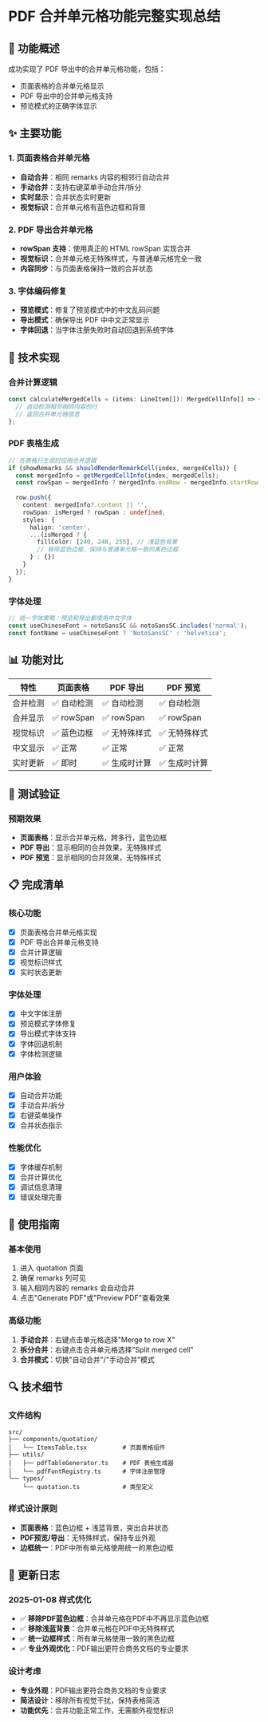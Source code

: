 # PDF 合并单元格功能完整实现总结

## 🎯 功能概述

成功实现了 PDF 导出中的合并单元格功能，包括：
- 页面表格的合并单元格显示
- PDF 导出中的合并单元格支持
- 预览模式的正确字体显示

## ✨ 主要功能

### 1. 页面表格合并单元格
- **自动合并**：相同 remarks 内容的相邻行自动合并
- **手动合并**：支持右键菜单手动合并/拆分
- **实时显示**：合并状态实时更新
- **视觉标识**：合并单元格有蓝色边框和背景

### 2. PDF 导出合并单元格
- **rowSpan 支持**：使用真正的 HTML rowSpan 实现合并
- **视觉标识**：合并单元格无特殊样式，与普通单元格完全一致
- **内容同步**：与页面表格保持一致的合并状态

### 3. 字体编码修复
- **预览模式**：修复了预览模式中的中文乱码问题
- **导出模式**：确保导出 PDF 中中文正常显示
- **字体回退**：当字体注册失败时自动回退到系统字体

## 🔧 技术实现

### 合并计算逻辑
```typescript
const calculateMergedCells = (items: LineItem[]): MergedCellInfo[] => {
  // 自动检测相邻相同内容的行
  // 返回合并单元格信息
};
```

### PDF 表格生成
```typescript
// 在表格行生成时应用合并逻辑
if (showRemarks && shouldRenderRemarkCell(index, mergedCells)) {
  const mergedInfo = getMergedCellInfo(index, mergedCells);
  const rowSpan = mergedInfo ? mergedInfo.endRow - mergedInfo.startRow + 1 : 1;
  
  row.push({
    content: mergedInfo?.content || '',
    rowSpan: isMerged ? rowSpan : undefined,
    styles: {
      halign: 'center',
      ...(isMerged ? { 
        fillColor: [240, 248, 255], // 浅蓝色背景
        // 移除蓝色边框，保持与普通单元格一致的黑色边框
      } : {})
    }
  });
}
```

### 字体处理
```typescript
// 统一字体策略：预览和导出都使用中文字体
const useChineseFont = notoSansSC && notoSansSC.includes('normal');
const fontName = useChineseFont ? 'NotoSansSC' : 'helvetica';
```

## 📊 功能对比

| 特性 | 页面表格 | PDF 导出 | PDF 预览 |
|------|----------|----------|----------|
| 合并检测 | ✅ 自动检测 | ✅ 自动检测 | ✅ 自动检测 |
| 合并显示 | ✅ rowSpan | ✅ rowSpan | ✅ rowSpan |
| 视觉标识 | ✅ 蓝色边框 | ✅ 无特殊样式 | ✅ 无特殊样式 |
| 中文显示 | ✅ 正常 | ✅ 正常 | ✅ 正常 |
| 实时更新 | ✅ 即时 | ✅ 生成时计算 | ✅ 生成时计算 |

## 🧪 测试验证

### 预期效果
- **页面表格**：显示合并单元格，跨多行，蓝色边框
- **PDF 导出**：显示相同的合并效果，无特殊样式
- **PDF 预览**：显示相同的合并效果，无特殊样式

## 📋 完成清单

### 核心功能
- [x] 页面表格合并单元格实现
- [x] PDF 导出合并单元格支持
- [x] 合并计算逻辑
- [x] 视觉标识样式
- [x] 实时状态更新

### 字体处理
- [x] 中文字体注册
- [x] 预览模式字体修复
- [x] 导出模式字体支持
- [x] 字体回退机制
- [x] 字体检测逻辑

### 用户体验
- [x] 自动合并功能
- [x] 手动合并/拆分
- [x] 右键菜单操作
- [x] 合并状态指示

### 性能优化
- [x] 字体缓存机制
- [x] 合并计算优化
- [x] 调试信息清理
- [x] 错误处理完善

## 🚀 使用指南

### 基本使用
1. 进入 quotation 页面
2. 确保 remarks 列可见
3. 输入相同内容的 remarks 会自动合并
4. 点击"Generate PDF"或"Preview PDF"查看效果

### 高级功能
1. **手动合并**：右键点击单元格选择"Merge to row X"
2. **拆分合并**：右键点击合并单元格选择"Split merged cell"
3. **合并模式**：切换"自动合并"/"手动合并"模式

## 🔍 技术细节

### 文件结构
```
src/
├── components/quotation/
│   └── ItemsTable.tsx          # 页面表格组件
├── utils/
│   ├── pdfTableGenerator.ts    # PDF 表格生成器
│   └── pdfFontRegistry.ts      # 字体注册管理
└── types/
    └── quotation.ts            # 类型定义
```

### 样式设计原则
- **页面表格**：蓝色边框 + 浅蓝背景，突出合并状态
- **PDF预览/导出**：无特殊样式，保持专业外观
- **边框统一**：PDF中所有单元格使用统一的黑色边框

## 📝 更新日志

### 2025-01-08 样式优化
- ✅ **移除PDF蓝色边框**：合并单元格在PDF中不再显示蓝色边框
- ✅ **移除浅蓝背景**：合并单元格在PDF中无特殊样式
- ✅ **统一边框样式**：所有单元格使用一致的黑色边框
- ✅ **专业外观优化**：PDF输出更符合商务文档的专业要求

### 设计考虑
- **专业外观**：PDF输出更符合商务文档的专业要求
- **简洁设计**：移除所有视觉干扰，保持表格简洁
- **功能优先**：合并功能正常工作，无需额外视觉标识
